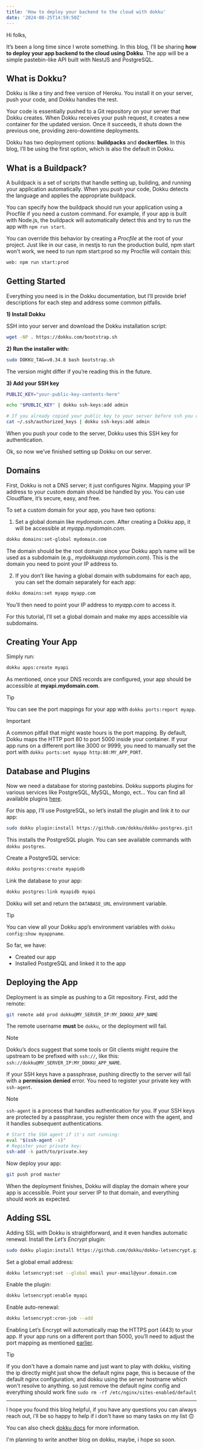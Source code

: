 ```yaml
---
title: 'How to deploy your backend to the cloud with dokku'
date: '2024-08-25T14:59:50Z'
---
```


Hi folks,

It’s been a long time since I wrote something. In this blog, I’ll be sharing **how to deploy your app backend to the cloud using Dokku**. The app will be a simple pastebin-like API built with NestJS and PostgreSQL.

## What is Dokku?
Dokku is like a tiny and free version of Heroku. You install it on your server, push your code, and Dokku handles the rest.

Your code is essentially pushed to a Git repository on your server that Dokku creates. When Dokku receives your push request, it creates a new container for the updated version. Once it succeeds, it shuts down the previous one, providing zero-downtime deployments.

Dokku has two deployment options: **buildpacks** and **dockerfiles**. In this blog, I’ll be using the first option, which is also the default in Dokku.

## What is a Buildpack?
A buildpack is a set of scripts that handle setting up, building, and running your application automatically. When you push your code, Dokku detects the language and applies the appropriate buildpack.

You can specify how the buildpack should run your application using a Procfile if you need a custom command. For example, if your app is built with Node.js, the buildpack will automatically detect this and try to run the app with `npm run start`.

You can override this behavior by creating a _Procfile_ at the root of your project.
Just like in our case, in nestjs to run the production build, npm start won't work, we need to run npm start:prod so my Procfile will contain this:
```bash
web: npm run start:prod
```

## Getting Started
Everything you need is in the Dokku documentation, but I’ll provide brief descriptions for each step and address some common pitfalls.

**1) Install Dokku**

SSH into your server and download the Dokku installation script:
```bash
wget -NP . https://dokku.com/bootstrap.sh
```

**2) Run the installer with:**
```bash
sudo DOKKU_TAG=v0.34.8 bash bootstrap.sh
```
The version might differ if you’re reading this in the future.

**3) Add your SSH key**

```bash
PUBLIC_KEY="your-public-key-contents-here"

echo "$PUBLIC_KEY" | dokku ssh-keys:add admin

# If you already copied your public key to your server before ssh you can just do
cat ~/.ssh/authorized_keys | dokku ssh-keys:add admin
```
When you push your code to the server, Dokku uses this SSH key for authentication.

Ok, so now we’ve finished setting up Dokku on our server.

## Domains
First, Dokku is not a DNS server; it just configures Nginx. Mapping your IP address to your custom domain should be handled by you. You can use Cloudflare, it’s secure, easy, and free.

To set a custom domain for your app, you have two options:

1. Set a global domain like _mydomain.com_. After creating a Dokku app, it will be accessible at _myapp.mydomain.com_.
```bash
dokku domains:set-global mydomain.com
```
The domain should be the root domain since your Dokku app’s name will be used as a subdomain (e.g., _mydokkuapp.mydomain.com_). This is the domain you need to point your IP address to.

2. If you don’t like having a global domain with subdomains for each app, you can set the domain separately for each app:
```bash
dokku domains:set myapp myapp.com
```
You’ll then need to point your IP address to _myapp.com_ to access it.

For this tutorial, I’ll set a global domain and make my apps accessible via subdomains.

## Creating Your App
Simply run:
```bash
dokku apps:create myapi
```
As mentioned, once your DNS records are configured, your app should be accessible at **myapi.mydomain.com**.

> [!TIP]
> You can see the port mappings for your app with `dokku ports:report myapp`.

> [!IMPORTANT]
> A common pitfall that might waste hours is the port mapping. By default, Dokku maps the HTTP port 80 to port 5000 inside your container. If your app runs on a different port like 3000 or 9999, you need to manually set the port with `dokku ports:set myapp http:80:MY_APP_PORT`.

## Database and Plugins
Now we need a database for storing pastebins. Dokku supports plugins for various services like PostgreSQL, MySQL, Mongo, ect... You can find all available plugins [here](https://dokku.com/docs/community/plugins/).

For this app, I’ll use PostgreSQL, so let’s install the plugin and link it to our app:
```bash
sudo dokku plugin:install https://github.com/dokku/dokku-postgres.git
```
This installs the PostgreSQL plugin. You can see available commands with `dokku postgres`.

Create a PostgreSQL service:
```bash
dokku postgres:create myapidb
```

Link the database to your app:
```bash
dokku postgres:link myapidb myapi
```
Dokku will set and return the `DATABASE_URL` environment variable.

> [!TIP]
> You can view all your Dokku app’s environment variables with `dokku config:show myappname`.

So far, we have:
- Created our app
- Installed PostgreSQL and linked it to the app

## Deploying the App
Deployment is as simple as pushing to a Git repository. First, add the remote:
```bash
git remote add prod dokku@MY_SERVER_IP:MY_DOKKU_APP_NAME
```
The remote username **must** be `dokku`, or the deployment will fail.

> [!NOTE]
> Dokku’s docs suggest that some tools or Git clients might require the upstream to be prefixed with `ssh://`, like this: `ssh://dokku@MY_SERVER_IP:MY_DOKKU_APP_NAME`.

If your SSH keys have a passphrase, pushing directly to the server will fail with a **permission denied** error. You need to register your private key with `ssh-agent`.

> [!NOTE]
> `ssh-agent` is a process that handles authentication for you. If your SSH keys are protected by a passphrase, you register them once with the agent, and it handles subsequent authentications.

```bash
# Start the SSH agent if it's not running:
eval "$(ssh-agent -s)"
# Register your private key:
ssh-add -k path/to/private.key
```

Now deploy your app:
```bash
git push prod master
```

When the deployment finishes, Dokku will display the domain where your app is accessible. Point your server IP to that domain, and everything should work as expected.

## Adding SSL
Adding SSL with Dokku is straightforward, and it even handles automatic renewal. Install the _Let’s Encrypt_ plugin:
```bash
sudo dokku plugin:install https://github.com/dokku/dokku-letsencrypt.git
```

Set a global email address:
```bash
dokku letsencrypt:set --global email your-email@your.domain.com
```

Enable the plugin:
```bash
dokku letsencrypt:enable myapi
```

Enable auto-renewal:
```bash
dokku letsencrypt:cron-job --add
```

Enabling Let’s Encrypt will automatically map the HTTPS port (443) to your app. If your app runs on a different port than 5000, you’ll need to adjust the port mapping as mentioned [earlier](#domains).

> [!TIP]
> If you don't have a domain name and just want to play with dokku, visiting the ip directly might just show the default nginx page, this is because of the default nginx configuration, and dokku using the server hostname which won't resolve to anything. so just remove the default nginx config and everything should work fine `sudo rm -rf /etc/nginx/sites-enabled/default`

---


I hope you found this blog helpful, if you have any questions you can always reach out, i'll be so happy to help if i don't have so many tasks on my list 🙃

You can also check [dokku docs](https://dokku.com/docs) for more information.

I'm planning to write another blog on dokku, maybe, i hope so soon.
